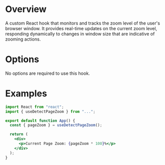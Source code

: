 # Overview

A custom React hook that monitors and tracks the zoom level of the user's browser window. It provides real-time updates on the current zoom level, responding dynamically to changes in window size that are indicative of zooming actions.

# Options

No options are required to use this hook.

# Examples

```jsx
import React from "react";
import { useDetectPageZoom } from "...";

export default function App() {
  const { pageZoom } = useDetectPageZoom();

  return (
    <div>
      <p>Current Page Zoom: {pageZoom * 100}%</p>
    </div>
  );
}
```

